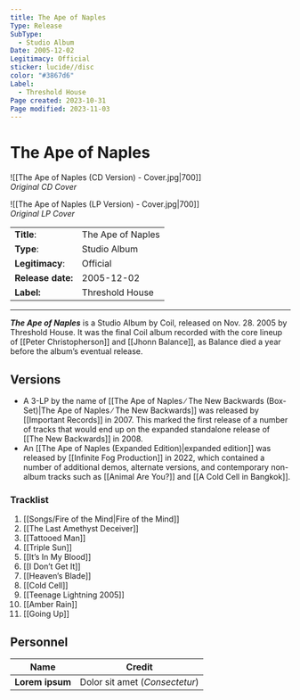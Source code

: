 ```yaml
---
title: The Ape of Naples
Type: Release
SubType:
  - Studio Album
Date: 2005-12-02
Legitimacy: Official
sticker: lucide//disc
color: "#3867d6"
Label:
  - Threshold House
Page created: 2023-10-31
Page modified: 2023-11-03
---
```


# The Ape of Naples

![[The Ape of Naples (CD Version) - Cover.jpg|700]]  
*Original CD Cover*

![[The Ape of Naples (LP Version) - Cover.jpg|700]]  
*Original LP Cover*

|  |  |
| --- | --- |
| __Title__: | The Ape of Naples |
| __Type__: | Studio Album |
| __Legitimacy__: | Official |
| __Release date:__ | 2005-12-02 |
| __Label:__ | Threshold House |

---

*__The Ape of Naples__* is a Studio Album by Coil, released on Nov. 28. 2005 by Threshold House. It was the final Coil album recorded with the core lineup of [[Peter Christopherson]] and [[Jhonn Balance]], as Balance died a year before the album’s eventual release.

## Versions

- A 3-LP by the name of [[The Ape of Naples ∕ The New Backwards (Box-Set)|The Ape of Naples ∕ The New Backwards]] was released by [[Important Records]] in 2007. This marked the first release of a number of tracks that would end up on the expanded standalone release of [[The New Backwards]] in 2008.
- An [[The Ape of Naples (Expanded Edition)|expanded edition]] was released by [[Infinite Fog Production]] in 2022, which contained a number of additional demos, alternate versions, and contemporary non-album tracks such as [[Animal Are You?]] and [[A Cold Cell in Bangkok]].

### Tracklist
1. [[Songs/Fire of the Mind|Fire of the Mind]]
2. [[The Last Amethyst Deceiver]]
3. [[Tattooed Man]]
4. [[Triple Sun]]
5. [[It’s In My Blood]]
6. [[I Don’t Get It]]
7. [[Heaven’s Blade]]
8. [[Cold Cell]]
9. [[Teenage Lightning 2005]]
10. [[Amber Rain]]
11. [[Going Up]]

## Personnel

| __Name__ |__Credit__ |
| --- | --- |
|__Lorem ipsum__|Dolor sit amet (*Consectetur*)|

[^1]:
